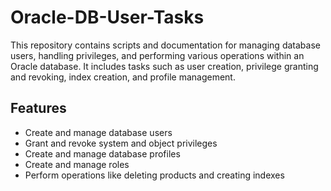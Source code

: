 # Oracle-DB-User-Tasks
This repository contains scripts and documentation for managing database users, handling privileges, and performing various operations within an Oracle database. It includes tasks such as user creation, privilege granting and revoking, index creation, and profile management.
## Features
- Create and manage database users
- Grant and revoke system and object privileges
- Create and manage database profiles
- Create and manage roles
- Perform operations like deleting products and creating indexes

